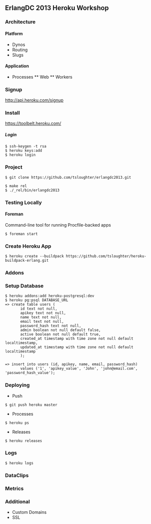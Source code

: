 ## ErlangDC 2013 Heroku Workshop

### Architecture

#### Platform

* Dynos
* Routing
* Slugs

#### Application

* Processes
** Web
** Workers

### Signup

http://api.heroku.com/signup

### Install

https://toolbelt.heroku.com/

##### Login

```
$ ssh-keygen -t rsa
$ heroku keys:add
$ heroku login
```

### Project

```
$ git clone https://github.com/tsloughter/erlangdc2013.git
```

```
$ make rel
$ ./_rel/bin/erlangdc2013
```

### Testing Locally

#### Foreman

Command-line tool for running Procfile-backed apps

```
$ foreman start
```

### Create Heroku App

```shell
$ heroku create --buildpack https://github.com/tsloughter/heroku-buildpack-erlang.git
```

### Addons

### Setup Database

```
$ heroku addons:add heroku-postgresql:dev
$ heroku pg:psql DATABASE_URL
=> create table users (
       id text not null,                                                        
       apikey text not null,
       name text not null,
       email text not null,
       password_hash text not null,
       admin boolean not null default false,
       active boolean not null default true,
       created_at timestamp with time zone not null default localtimestamp,
       updated_at timestamp with time zone not null default localtimestamp
       );
       
=> insert into users (id, apikey, name, email, password_hash)
       values ('1', 'apikey_value', 'John', 'john@email.com', 'password_hash_value');
```

### Deploying

* Push

```
$ git push heroku master
```

* Processes

```
$ heroku ps
```

* Releases

```
$ heroku releases
```

### Logs

```
$ heroku logs
```

### DataClips

### Metrics

### Additional

* Custom Domains
* SSL
